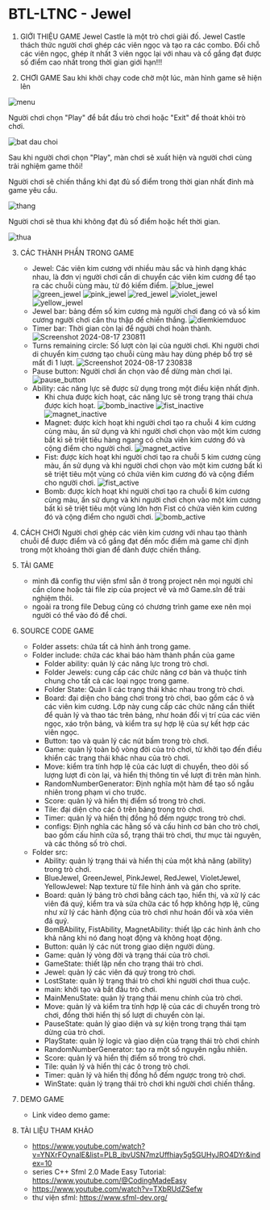 # BTL-LTNC - Jewel

1. GIỚI THIỆU GAME
   Jewel Castle là một trò chơi giải đố. Jewel Castle thách thức người chơi ghép các viên ngọc và tạo ra các combo. Đổi chỗ các viên ngọc, ghép ít nhất 3 viên ngọc lại với nhau và cố gắng đạt được số điểm cao nhất trong thời gian giới hạn!!!

2. CHƠI GAME
   Sau khi khởi chạy code chờ một lúc, màn hình game sẽ hiện lên
   
![menu](https://github.com/user-attachments/assets/341599e4-0edd-4054-8b3e-51c59f93d011)

   Người chơi chọn "Play" để bắt đầu trò chơi hoặc "Exit" để thoát khỏi trò chơi.
   
![bat dau choi](https://github.com/user-attachments/assets/1b694631-d21a-4522-9b40-2c235293e1ae)

   Sau khi người chơi chọn "Play", màn chơi sẽ xuất hiện và người chơi cùng trải nghiệm game thôi! 
   
   Người chơi sẽ chiến thắng khi đạt đủ số điểm trong thời gian nhất đinh mà game yêu cầu.
   
![thang](https://github.com/user-attachments/assets/73751a57-f677-4af6-b2cd-1e2acd3e0f5a)

   Người chơi sẽ thua khi không đạt đủ số điểm hoặc hết thời gian.
   
![thua](https://github.com/user-attachments/assets/71b358b5-15e4-4133-a836-f59052b3067b)

3. CÁC THÀNH PHẦN TRONG GAME
   - Jewel: Các viên kim cương với nhiều màu sắc và hình dạng khác nhau, là đơn vị người chơi cần di chuyển các viên kim cương để tạo ra các chuỗi cùng màu, từ đó kiếm điểm.
     ![blue_jewel](https://github.com/user-attachments/assets/aa984435-3903-4f37-bbff-91af790323ae)
     ![green_jewel](https://github.com/user-attachments/assets/f3e301d2-e8c4-41bf-ae60-72e406d40593)
     ![pink_jewel](https://github.com/user-attachments/assets/10f31790-6dbf-449a-b8cd-6781057c2da8)
     ![red_jewel](https://github.com/user-attachments/assets/94789152-65c7-43a5-9440-9e7512f41ae8)
     ![violet_jewel](https://github.com/user-attachments/assets/905fd62a-8d61-4d2b-a1c7-b5eac32db913)
     ![yellow_jewel](https://github.com/user-attachments/assets/11decc23-5964-43eb-80af-5c7ed571501b)
   - Jewel bar: bảng đếm số kim cương mà người chơi đang có và số kim cương người chơi cần thu thập để chiến thắng.
     ![diemkiemduoc](https://github.com/user-attachments/assets/587e6de2-c738-483b-985a-66fadf0814b6)
   - Timer bar: Thời gian còn lại để người chơi hoàn thành.
     ![Screenshot 2024-08-17 230811](https://github.com/user-attachments/assets/8f1b03b1-83c7-4b2c-923a-37cbb0d409fb)
   - Turns remaining circle: Số lượt còn lại của người chơi. Khi người chơi di chuyển kim cương tạo chuỗi cùng màu hay dùng phép bổ trợ sẽ mất đi 1 lượt.
     ![Screenshot 2024-08-17 230838](https://github.com/user-attachments/assets/fbceeef7-1816-4b75-bf4c-6cef5ec6c5b0)
   - Pause button: Người chơi ấn chọn vào để dừng màn chơi lại.
     ![pause_button](https://github.com/user-attachments/assets/453c9ff3-7718-4247-b1b3-24933dc608bd)
   - Ability: các năng lực sẽ được sử dụng trong một điều kiện nhất định.
     + Khi chưa được kích hoạt, các năng lực sẽ trong trạng thái chưa được kích hoạt.
       ![bomb_inactive](https://github.com/user-attachments/assets/a1be122d-dd1f-4ac2-b6c1-bde0d9980fe9)
       ![fist_inactive](https://github.com/user-attachments/assets/88602b87-87b8-4df6-b2a6-9bdcf12f4224)
       ![magnet_inactive](https://github.com/user-attachments/assets/d5848537-94be-4ea0-99e2-1759fa64c755)
     + Magnet: được kích hoạt khi người chơi tạo ra chuỗi 4 kim cương cùng màu, ấn sử dụng và khi người chơi chọn vào một kim cương bất kì sẽ triệt tiêu hàng ngang có chứa viên kim cương đó và cộng điểm cho người chơi.
       ![magnet_active](https://github.com/user-attachments/assets/a6859286-80b9-4919-a85e-feea5c7ce9a6)
     + Fist: được kích hoạt khi người chơi tạo ra chuỗi 5 kim cương cùng màu, ấn sử dụng và khi người chơi chọn vào một kim cương bất kì sẽ triệt tiêu một vùng có chứa viên kim cương đó và cộng điểm cho người chơi.
       ![fist_active](https://github.com/user-attachments/assets/94ed4e8d-8002-4c35-bcb2-5807fa92cb55)
     + Bomb: được kích hoạt khi người chơi tạo ra chuỗi 6 kim cương cùng màu, ấn sử dụng và khi người chơi chọn vào một kim cương bất kì sẽ triệt tiêu một vùng lớn hơn Fist có chứa viên kim cương đó và cộng điểm cho người chơi.
       ![bomb_active](https://github.com/user-attachments/assets/e1d93202-ce22-4af3-bd7f-98c3f91544db)

4. CÁCH CHƠI
   Người chơi ghép các viên kim cương với nhau tạo thành chuỗi để được điểm và cố gắng đạt đến mốc điểm mà game chỉ định trong một khoảng thời gian để dành được chiến thắng.

5. TẢI GAME
   - mình đã config thư viện sfml sẵn ở trong project nên mọi người chỉ cần clone hoặc tải file zip của project về và mở Game.sln để trải nghiệm thôi.
   - ngoài ra trong file Debug cũng có chương trình game exe nên mọi người có thể vào đó để chơi.
     
7. SOURCE CODE GAME
   - Folder assets: chứa tất cả hình ảnh trong game.
   - Folder include: chứa các khai báo hàm thành phần của game
       + Folder ability: quản lý các năng lực trong trò chơi.
       + Folder Jewels: cung cấp các chức năng cơ bản và thuộc tính chung cho tất cả các loại ngọc trong game.
       + Folder State: Quản lí các trạng thái khác nhau trong trò chơi.
       + Board: đại diện cho bảng chơi trong trò chơi, bao gồm các ô và các viên kim cương. Lớp này cung cấp các chức năng cần thiết để quản lý và thao tác trên bảng, như hoán đổi vị trí của các viên ngọc, xáo trộn bảng, và kiểm tra sự hợp lệ của sự kết hợp các viên ngọc.
       + Button: tạo và quản lý các nút bấm trong trò chơi.
       + Game: quản lý toàn bộ vòng đời của trò chơi, từ khởi tạo đến điều khiển các trạng thái khác nhau của trò chơi.
       + Move: kiểm tra tính hợp lệ của các lượt di chuyển, theo dõi số lượng lượt đi còn lại, và hiển thị thông tin về lượt đi trên màn hình.
       + RandomNumberGenerator: Định nghĩa một hàm để tạo số ngẫu nhiên trong phạm vi cho trước.
       + Score: quản lý và hiển thị điểm số trong trò chơi.
       + Tile: đại diện cho các ô trên bảng trong trò chơi.
       + Timer: quản lý và hiển thị đồng hồ đếm ngược trong trò chơi.
       + configs: Định nghĩa các hằng số và cấu hình cơ bản cho trò chơi, bao gồm cấu hình cửa sổ, trạng thái trò chơi, thư mục tài nguyên, và các thông số trò chơi.
   - Folder src:
       + Ability: quản lý trạng thái và hiển thị của một khả năng (ability) trong trò chơi.
       + BlueJewel, GreenJewel, PinkJewel, RedJewel, VioletJewel, YellowJewel: Nạp texture từ file hình ảnh và gán cho sprite.
       + Board: quản lý bảng trò chơi bằng cách tạo, hiển thị, và xử lý các viên đá quý, kiểm tra và sửa chữa các tổ hợp không hợp lệ, cũng như xử lý các hành động của trò chơi như hoán đổi và xóa viên đá quý.
       + BomBAbility, FistAbility, MagnetAbility: thiết lập các hình ảnh cho khả năng khi nó đang hoạt động và không hoạt động.
       + Button: quản lý các nút trong giao diện người dùng.
       + Game:  quản lý vòng đời và trạng thái của trò chơi.
       + GameState: thiết lập nền cho trạng thái trò chơi.
       + Jewel: quản lý các viên đá quý trong trò chơi.
       + LostState: quản lý trạng thái trò chơi khi người chơi thua cuộc.
       + main: khởi tạo và bắt đầu trò chơi.
       + MainMenuState: quản lý trạng thái menu chính của trò chơi.
       + Move: quản lý và kiểm tra tính hợp lệ của các di chuyển trong trò chơi, đồng thời hiển thị số lượt di chuyển còn lại.
       + PauseState: quản lý giao diện và sự kiện trong trạng thái tạm dừng của trò chơi.
       + PlayState: quản lý logic và giao diện của trạng thái trò chơi chính
       + RandomNumberGenerator: tạo ra một số nguyên ngẫu nhiên.
       + Score: quản lý và hiển thị điểm số trong trò chơi.
       + Tile: quản lý và hiển thị các ô trong trò chơi.
       + Timer: quản lý và hiển thị đồng hồ đếm ngược trong trò chơi.
       + WinState: quản lý trạng thái trò chơi khi người chơi chiến thắng.
    
8. DEMO GAME
   - Link video demo game:
  
9. TÀI LIỆU THAM KHẢO
   - https://www.youtube.com/watch?v=YNXrFOynalE&list=PLB_ibvUSN7mzUffhiay5g5GUHyJRO4DYr&index=10
   - series C++ Sfml 2.0 Made Easy Tutorial: https://www.youtube.com/@CodingMadeEasy
   - https://www.youtube.com/watch?v=TXbRUdZSefw
   - thư viện sfml: https://www.sfml-dev.org/





